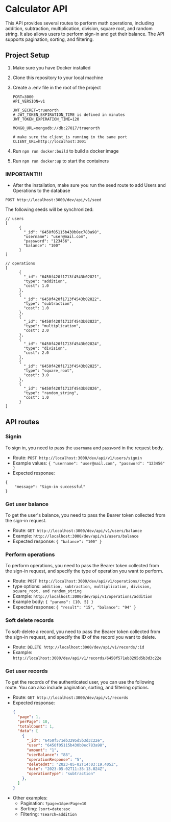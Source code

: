 # Calculator API

This API provides several routes to perform math operations, including addition, subtraction, multiplication, division, square root, and random string. It also allows users to perform sign-in and get their balance. The API supports pagination, sorting, and filtering.


## Project Setup

1. Make sure you have Docker installed
2. Clone this repository to your local machine

3. Create a .env file in the root of the project

    ```
    PORT=3000
    API_VERSION=v1
    
    JWT_SECRET=truenorth
    # JWT_TOKEN_EXPIRATION_TIME is defined in minutes
    JWT_TOKEN_EXPIRATION_TIME=120   
    
    MONGO_URL=mongodb://db:27017/truenorth

    # make sure the client is running in the same port
    CLIENT_URL=http://localhost:3001
    ```
4. Run `npm run docker:build` to build a docker image
5. Run `npm run docker:up` to start the containers



### IMPORTANT!!!
- After the installation, make sure you run the seed route to add Users and Operations to the database
```
POST http://localhost:3000/dev/api/v1/seed
```
The following seeds will be synchronized:

```
// users
[  
      {    
        "_id": "6450f05115b430b0ec783a98",
        "username": "user@mail.com",
        "password": "123456",
        "balance": "100"
      }
]
```

```
// operations
[  
      {    
        "_id": "6450f420f1713f4543b02821",
        "type": "addition",    
        "cost": 1.0  
      },  
      {  
        "_id": "6450f420f1713f4543b02822",  
        "type": "subtraction",    
        "cost": 1.0  
      },  
      {    
        "_id": "6450f420f1713f4543b02823",
        "type": "multiplication",    
        "cost": 2.0  
      },  
      {    
        "_id": "6450f420f1713f4543b02824",
        "type": "division",    
        "cost": 2.0  
      },  
      {    
        "_id": "6450f420f1713f4543b02825",
        "type": "square_root",    
        "cost": 3.0  
      },
      {    
        "_id": "6450f420f1713f4543b02826",
        "type": "random_string",    
        "cost": 1.0  
      }
]
```

## API routes

### Signin

To sign in, you need to pass the `username` and `password` in the request body.

- Route: `POST http://localhost:3000/dev/api/v1/users/signin`
- Example values: `{ "username": "user@mail.com", "password": "123456" }` 
- Expected response: 
```
{
    "message": "Sign-in successful"
}
```


### Get user balance

To get the user's balance, you need to pass the Bearer token collected from the sign-in request.

- Route: `GET http://localhost:3000/dev/api/v1/users/balance`
- Example: `http://localhost:3000/dev/api/v1/users/balance`
- Expected response: `{ "balance": "100" }` 


### Perform operations

To perform operations, you need to pass the Bearer token collected from the sign-in request, and specify the type of operation you want to perform. 

- Route: `POST http://localhost:3000/dev/api/v1/operations/:type`
- type options: `addition, subtraction, multiplication, division, square_root, and random_string`
- Example: `http://localhost:3000/dev/api/v1/operations/addition`
- Example body: `{ "params": [10, 5] }`
- Expected response: `{ "result": "15", "balance": "94" }`


### Soft delete records

To soft-delete a record, you need to pass the Bearer token collected from the sign-in request, and specify the ID of the record you want to delete.

- Route: `DELETE http://localhost:3000/dev/api/v1/records/:id`
- Example: `http://localhost:3000/dev/api/v1/records/6450f571eb3295d5b3d3c22e`

### Get user records

To get the records of the authenticated user, you can use the following route. You can also include pagination, sorting, and filtering options.

- Route: `GET http://localhost:3000/dev/api/v1/records`
- Expected response: 
    ```json
    { 
      "page": 1, 
      "perPage": 10, 
      "totalCount": 1, 
      "data": [
        {
          "_id": "6450f571eb3295d5b3d3c22e",
          "user": "6450f05115b430b0ec783a98",
          "amount": "1",
          "userBalance": "88",
          "operationResponse": "5",
          "deletedAt": "2023-05-02T14:03:19.405Z",
          "date": "2023-05-02T11:35:13.024Z",
          "operationType": "subtraction"
        },
      ] 
    }
    ``` 
* Other examples:    
    - Pagination: `?page=1&perPage=10`
    - Sorting: `?sort=date:asc`
    - Filtering: `?search=addition`
    
    